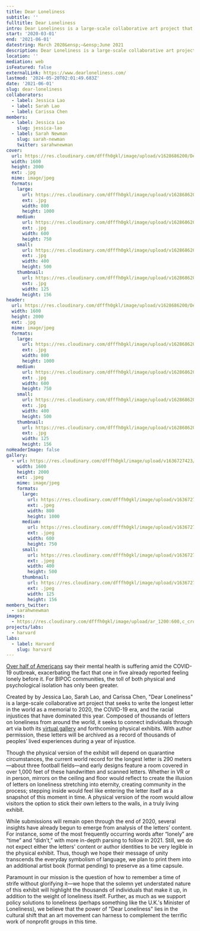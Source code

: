 ```yaml
---
title: Dear Loneliness
subtitle: ''
fulltitle: Dear Loneliness
intro: Dear Loneliness is a large-scale collaborative art project that seeks to write the longest letter in the world as a memorial to 2020, the COVID-19 era, and the racial injustices that have dominated this year.
start: '2020-03-01'
end: '2021-06-01'
datestring: March 2020&ensp;–&ensp;June 2021
description: Dear Loneliness is a large-scale collaborative art project that seeks to write the longest letter in the world as a memorial to 2020, the COVID-19 era, and the…
location: ''
mediation: web
isFeatured: false
externalLink: https://www.dearloneliness.com/
lastmod: '2024-05-20T02:01:49.683Z'
date: '2021-06-01'
slug: dear-loneliness
collaborators:
  - label: Jessica Lao
  - label: Sarah Lao
  - label: Carissa Chen
members:
  - label: Jessica Lao
    slug: jessica-lao
  - label: Sarah Newman
    slug: sarah-newman
    twitter: sarahwnewman
cover:
  url: https://res.cloudinary.com/dfffh0gkl/image/upload/v1628686200/Dear_Loneliness_1b1650ed67.jpg
  width: 1600
  height: 2000
  ext: .jpg
  mime: image/jpeg
  formats:
    large:
      url: https://res.cloudinary.com/dfffh0gkl/image/upload/v1628686201/large_Dear_Loneliness_1b1650ed67.jpg
      ext: .jpg
      width: 800
      height: 1000
    medium:
      url: https://res.cloudinary.com/dfffh0gkl/image/upload/v1628686202/medium_Dear_Loneliness_1b1650ed67.jpg
      ext: .jpg
      width: 600
      height: 750
    small:
      url: https://res.cloudinary.com/dfffh0gkl/image/upload/v1628686202/small_Dear_Loneliness_1b1650ed67.jpg
      ext: .jpg
      width: 400
      height: 500
    thumbnail:
      url: https://res.cloudinary.com/dfffh0gkl/image/upload/v1628686201/thumbnail_Dear_Loneliness_1b1650ed67.jpg
      ext: .jpg
      width: 125
      height: 156
header:
  url: https://res.cloudinary.com/dfffh0gkl/image/upload/v1628686200/Dear_Loneliness_1b1650ed67.jpg
  width: 1600
  height: 2000
  ext: .jpg
  mime: image/jpeg
  formats:
    large:
      url: https://res.cloudinary.com/dfffh0gkl/image/upload/v1628686201/large_Dear_Loneliness_1b1650ed67.jpg
      ext: .jpg
      width: 800
      height: 1000
    medium:
      url: https://res.cloudinary.com/dfffh0gkl/image/upload/v1628686202/medium_Dear_Loneliness_1b1650ed67.jpg
      ext: .jpg
      width: 600
      height: 750
    small:
      url: https://res.cloudinary.com/dfffh0gkl/image/upload/v1628686202/small_Dear_Loneliness_1b1650ed67.jpg
      ext: .jpg
      width: 400
      height: 500
    thumbnail:
      url: https://res.cloudinary.com/dfffh0gkl/image/upload/v1628686201/thumbnail_Dear_Loneliness_1b1650ed67.jpg
      ext: .jpg
      width: 125
      height: 156
noHeaderImage: false
gallery:
  - url: https://res.cloudinary.com/dfffh0gkl/image/upload/v1636727423/dearlonliness1_d10d23db97.jpg
    width: 1600
    height: 2000
    ext: .jpeg
    mime: image/jpeg
    formats:
      large:
        url: https://res.cloudinary.com/dfffh0gkl/image/upload/v1636727424/large_dearlonliness1_d10d23db97.jpg
        ext: .jpeg
        width: 800
        height: 1000
      medium:
        url: https://res.cloudinary.com/dfffh0gkl/image/upload/v1636727424/medium_dearlonliness1_d10d23db97.jpg
        ext: .jpeg
        width: 600
        height: 750
      small:
        url: https://res.cloudinary.com/dfffh0gkl/image/upload/v1636727425/small_dearlonliness1_d10d23db97.jpg
        ext: .jpeg
        width: 400
        height: 500
      thumbnail:
        url: https://res.cloudinary.com/dfffh0gkl/image/upload/v1636727423/thumbnail_dearlonliness1_d10d23db97.jpg
        ext: .jpeg
        width: 125
        height: 156
members_twitter:
  - sarahwnewman
images:
  - https://res.cloudinary.com/dfffh0gkl/image/upload/ar_1200:600,c_crop/c_limit,h_1200,w_600/v1628686200/Dear_Loneliness_1b1650ed67.jpg
projects/labs:
  - harvard
labs:
  - label: Harvard
    slug: harvard
---
```

[Over half of Americans](https://www.valuepenguin.com/coronavirus-loneliness-survey?utm_source=STAT+Newsletters&utm_campaign=f3e6bb82c2-MR_COPY_01&utm_medium=email&utm_term=0_8cab1d7961-f3e6bb82c2-152047705) say their mental health is suffering amid the COVID-19 outbreak, exacerbating the fact that one in five already reported feeling lonely before it. For BIPOC communities, the toll of both physical and psychological isolation has only been greater.

Created by by Jessica Lao, Sarah Lao, and Carissa Chen, "Dear Loneliness" is a large-scale collaborative art project that seeks to write the longest letter in the world as a memorial to 2020, the COVID-19 era, and the racial injustices that have dominated this year. Composed of thousands of letters on loneliness from around the world, it seeks to connect individuals through art via both its [virtual gallery](https://www.dearloneliness.com/gallery) and forthcoming physical exhibits. With author permission, these letters will be archived as a record of thousands of peoples’ lived experiences during a year of injustice.

Though the physical version of the exhibit will depend on quarantine circumstances, the current world record for the longest letter is 290 meters—about three football fields—and early designs feature a room covered in over 1,000 feet of these handwritten and scanned letters. Whether in VR or in person, mirrors on the ceiling and floor would reflect to create the illusion of letters on loneliness stretching into eternity, creating community in the process; stepping inside would feel like entering the letter itself as a snapshot of this moment in time. A physical version of the room would allow visitors the option to stick their own letters to the walls, in a truly living exhibit.

While submissions will remain open through the end of 2020, several insights have already begun to emerge from analysis of the letters’ content. For instance, some of the most frequently occurring words after “lonely” are “time” and “didn’t,” with more in-depth parsing to follow in 2021. Still, we do not expect either the letters' content or author identities to be very legible in the physical exhibit. Thus, though we hope their message of unity transcends the everyday symbolism of language, we plan to print them into an additional artist book (format pending) to preserve as a time capsule.

Paramount in our mission is the question of how to remember a time of strife without glorifying it—we hope that the solemn yet understated nature of this exhibit will highlight the thousands of individuals that make it up, in addition to the weight of loneliness itself. Further, as much as we support policy solutions to loneliness (perhaps something like the U.K.'s Minister of Loneliness), we believe that the power of "Dear Loneliness" lies in the cultural shift that an art movement can harness to complement the terrific work of nonprofit groups in this time.